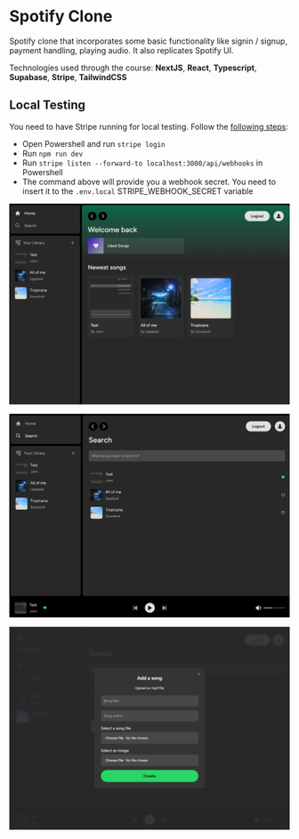 # Spotify Clone

Spotify clone that incorporates some basic functionality like signin / signup, payment handling, playing audio. It also replicates Spotify UI.

Technologies used through the course: **NextJS**, **React**, **Typescript**, **Supabase**, **Stripe**, **TailwindCSS**

## Local Testing

You need to have Stripe running for local testing. Follow the [following steps](https://dashboard.stripe.com/test/webhooks/create?endpoint_location=local):

- Open Powershell and run `stripe login`
- Run `npm run dev`
- Run `stripe listen --forward-to localhost:3000/api/webhooks` in Powershell
- The command above will provide you a webhook secret. You need to insert it to the `.env.local` STRIPE_WEBHOOK_SECRET variable

![Main Page](image.png)

![Search Page](image-1.png)

![Add Song Page](image-2.png)
